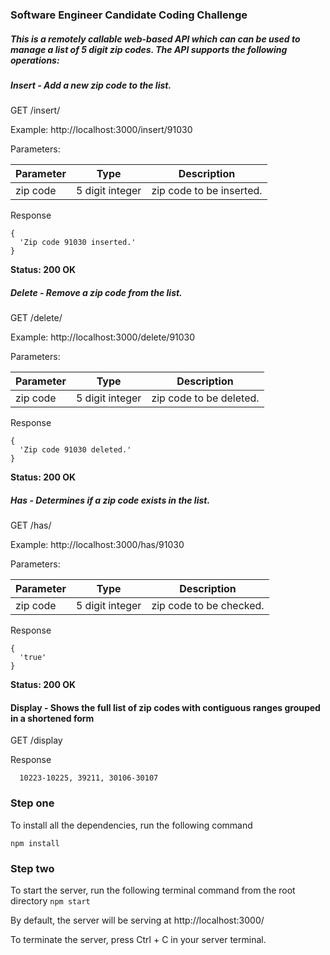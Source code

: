 ### Software Engineer Candidate Coding Challenge

##### This is a remotely callable web-based API which can can be used to manage a list of 5 digit zip codes. The API supports the following operations:

##### Insert - Add a new zip code to the list.

GET /insert/

Example: http://localhost:3000/insert/91030

Parameters:

Parameter | Type | Description
-|-|-
zip code |5 digit integer|zip code to be inserted.

Response

```
{
  'Zip code 91030 inserted.'
}
```

**Status: 200 OK**

##### Delete - Remove a zip code from the list.

GET /delete/

Example: http://localhost:3000/delete/91030

Parameters:

Parameter | Type | Description
-|-|-
zip code |5 digit integer|zip code to be deleted.

Response

```
{
  'Zip code 91030 deleted.'
}
```

**Status: 200 OK**

##### Has - Determines if a zip code exists in the list.

GET /has/

Example: http://localhost:3000/has/91030

Parameters:

Parameter | Type | Description
-|-|-
zip code |5 digit integer|zip code to be checked.

Response

```
{
  'true'
}
```

**Status: 200 OK**


#### Display - Shows the full list of zip codes with contiguous ranges grouped in a shortened form

GET /display

Response

```
  10223-10225, 39211, 30106-30107

```


### Step one

To install all the dependencies, run  the following command

```npm install```

### Step two
To start the server, run the following terminal command from the root directory
```npm start```

By default, the server will be serving at http://localhost:3000/

To terminate the server, press Ctrl + C in your server terminal.
